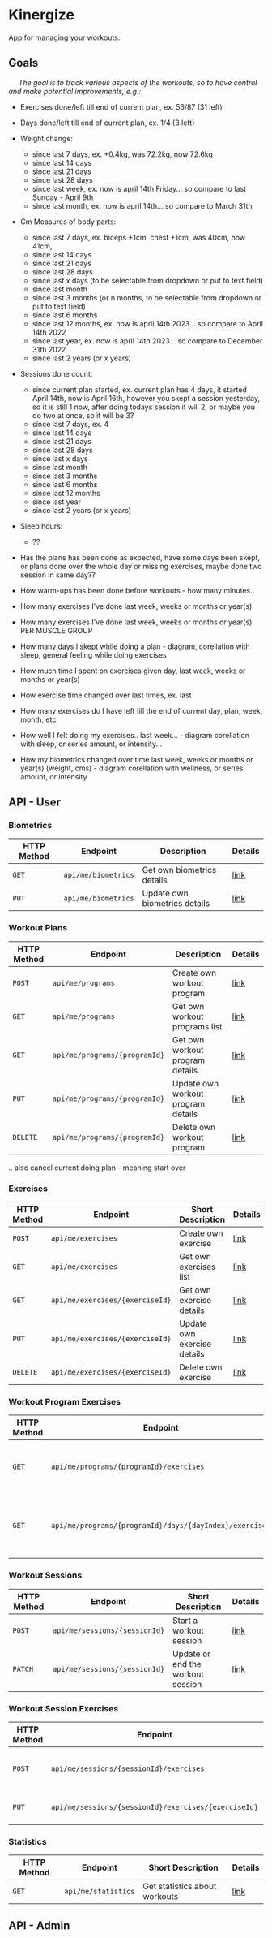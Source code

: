 # Kinergize

App for managing your workouts.

## Goals
&nbsp;&nbsp;&nbsp;&nbsp; *The goal is to track various aspects of the workouts, so to have control and make potential improvements, e.g.:*

- Exercises done/left till end of current plan, ex. 56/87 (31 left)
- Days done/left till end of current plan, ex. 1/4 (3 left)

- Weight change:
  - since last 7 days, ex. +0.4kg, was 72.2kg, now 72.6kg
  - since last 14 days
  - since last 21 days
  - since last 28 days
  - since last week, ex. now is april 14th Friday... so compare to last Sunday - April 9th
  - since last month, ex. now is april 14th... so compare to March 31th

- Cm Measures of body parts:
  - since last 7 days, ex. biceps +1cm, chest +1cm, was 40cm, now 41cm,
  - since last 14 days
  - since last 21 days
  - since last 28 days
  - since last x days (to be selectable from dropdown or put to text field)
  - since last month
  - since last 3 months (or n months, to be selectable from dropdown or put to text field)
  - since last 6 months
  - since last 12 months, ex. now is april 14th 2023... so compare to April 14th 2022
  - since last year, ex. now is april 14th 2023... so compare to December 31th 2022
  - since last 2 years (or x years)

- Sessions done count:
  - since current plan started, ex. current plan has 4 days, it started April 14th, now is April 16th, however you skept a session yesterday, so it is still 1 now, after doing todays session it will 2, or maybe you do two at once, so it will be 3?
  - since last 7 days, ex. 4
  - since last 14 days
  - since last 21 days
  - since last 28 days
  - since last x days
  - since last month
  - since last 3 months
  - since last 6 months
  - since last 12 months
  - since last year
  - since last 2 years (or x years)
  
- Sleep hours:
  - ??

- Has the plans has been done as expected, have some days been skept, or plans done over the whole day or missing exercises, maybe done two session in same day??
- How warm-ups has been done before workouts - how many minutes..
- How many exercises I've done last week, weeks or months or year(s)
- How many exercises I've done last week, weeks or months or year(s) PER MUSCLE GROUP
- How many days I skept while doing a plan - diagram, corellation with sleep, general feeling while doing exercises
- How much time I spent on exercises given day, last week, weeks or months or year(s)
- How exercise time changed over last times, ex. last 
- How many exercises do I have left till the end of current day, plan, week, month, etc.
- How well I felt doing my exercises.. last week... - diagram corellation with sleep, or series amount, or intensity...
- How my biometrics changed over time last week, weeks or months or year(s) (weight, cms) - diagram corellation with wellness, or series amount, or intensity

## API - User

### Biometrics
| HTTP Method | Endpoint | Description | Details |
| --- | --- | --- | --- |
| `GET` | `api/me/biometrics` | Get own biometrics details | [link]() |
| `PUT` | `api/me/biometrics` | Update own biometrics details | [link]() |

### Workout Plans
| HTTP Method | Endpoint | Description | Details |
| --- | --- | --- | --- |
| `POST` | `api/me/programs` | Create own workout program | [link]() |
| `GET` | `api/me/programs` | Get own workout programs list | [link]() |
| `GET` | `api/me/programs/{programId}` | Get own workout program details | [link]() |
| `PUT` | `api/me/programs/{programId}` | Update own workout program details | [link]() |
| `DELETE` | `api/me/programs/{programId}` | Delete own workout program | [link]() |
.. also cancel current doing plan - meaning start over

### Exercises
| HTTP Method | Endpoint | Short Description | Details |
| --- | --- | --- | --- |
| `POST` | `api/me/exercises` | Create own exercise | [link](docs/API/User/Exercises/Create%20own%20Exercise.md) |
| `GET` | `api/me/exercises` | Get own exercises list | [link]() |
| `GET` | `api/me/exercises/{exerciseId}` | Get own exercise details | [link]() |
| `PUT` | `api/me/exercises/{exerciseId}` | Update own exercise details | [link]() |
| `DELETE` | `api/me/exercises/{exerciseId}` | Delete own exercise | [link]() |

### Workout Program Exercises
| HTTP Method | Endpoint | Short Description | Details |
| --- | --- | --- | --- |
| `GET` | `api/me/programs/{programId}/exercises` | Get all exercises of the workout program | [link]() |
| `GET` | `api/me/programs/{programId}/days/{dayIndex}/exercises` | Get all exercises of the workout program's single day | [link]() |

### Workout Sessions
| HTTP Method | Endpoint | Short Description | Details |
| --- | --- | --- | --- |
| `POST` | `api/me/sessions/{sessionId}` | Start a workout session | [link]() |
| `PATCH` | `api/me/sessions/{sessionId}` | Update or end the workout session | [link]() |

### Workout Session Exercises
| HTTP Method | Endpoint | Short Description | Details |
| --- | --- | --- | --- |
| `POST` | `api/me/sessions/{sessionId}/exercises` | Start an exercise of the workout session | [link]() |
| `PUT` | `api/me/sessions/{sessionId}/exercises/{exerciseId}` | Modify the exercise details | [link]() |

### Statistics
| HTTP Method | Endpoint | Short Description | Details |
| --- | --- | --- | --- |
| `GET` | `api/me/statistics` | Get statistics about workouts | [link](/docs/API/User/Statistics/Get%20Workouts%20Statistics.md) |

## API - Admin
